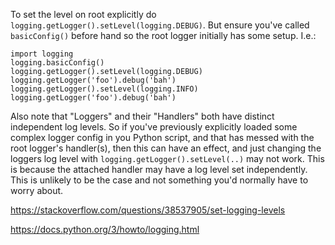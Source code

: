 To set the level on root explicitly do `logging.getLogger().setLevel(logging.DEBUG)`. But ensure you've called `basicConfig()` before hand so the root logger initially has some setup. I.e.:

```
import logging
logging.basicConfig()
logging.getLogger().setLevel(logging.DEBUG)
logging.getLogger('foo').debug('bah')
logging.getLogger().setLevel(logging.INFO)
logging.getLogger('foo').debug('bah')
```
Also note that "Loggers" and their "Handlers" both have distinct independent log levels. So if you've previously explicitly loaded some complex logger config in you Python script, and that has messed with the root logger's handler(s), then this can have an effect, and just changing the loggers log level with `logging.getLogger().setLevel(..)` may not work. This is because the attached handler may have a log level set independently. This is unlikely to be the case and not something you'd normally have to worry about.

https://stackoverflow.com/questions/38537905/set-logging-levels

https://docs.python.org/3/howto/logging.html

